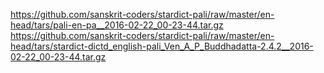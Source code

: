 <https://github.com/sanskrit-coders/stardict-pali/raw/master/en-head/tars/pali-en-pa__2016-02-22_00-23-44.tar.gz>
<https://github.com/sanskrit-coders/stardict-pali/raw/master/en-head/tars/stardict-dictd_english-pali_Ven_A_P_Buddhadatta-2.4.2__2016-02-22_00-23-44.tar.gz>
